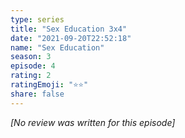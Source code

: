 ```yaml
---
type: series
title: "Sex Education 3x4"
date: "2021-09-20T22:52:18"
name: "Sex Education"
season: 3
episode: 4
rating: 2
ratingEmoji: "⭐️⭐️"
share: false
---
```


_[No review was written for this episode]_
